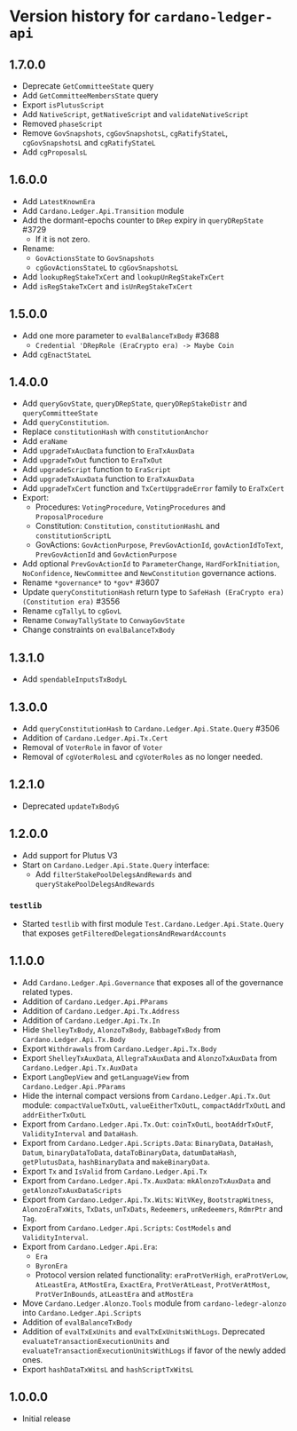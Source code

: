 # Version history for `cardano-ledger-api`

## 1.7.0.0

* Deprecate `GetCommitteeState` query
* Add `GetCommitteeMembersState` query
* Export `isPlutusScript`
* Add `NativeScript`, `getNativeScript` and `validateNativeScript`
* Removed `phaseScript`
* Remove `GovSnapshots`, `cgGovSnapshotsL`, `cgRatifyStateL`, `cgGovSnapshotsL` and
  `cgRatifyStateL`
* Add `cgProposalsL`

## 1.6.0.0

* Add `LatestKnownEra`
* Add `Cardano.Ledger.Api.Transition` module
* Add the dormant-epochs counter to `DRep` expiry in `queryDRepState` #3729
  * If it is not zero.
* Rename:
  * `GovActionsState` to `GovSnapshots`
  * `cgGovActionsStateL` to `cgGovSnapshotsL`
* Add `lookupRegStakeTxCert` and `lookupUnRegStakeTxCert`
* Add `isRegStakeTxCert` and `isUnRegStakeTxCert`

## 1.5.0.0

* Add one more parameter to `evalBalanceTxBody` #3688
  * `Credential 'DRepRole (EraCrypto era) -> Maybe Coin`
* Add `cgEnactStateL`

## 1.4.0.0

* Add `queryGovState`, `queryDRepState`, `queryDRepStakeDistr` and `queryCommitteeState`
* Add `queryConstitution`.
* Replace `constitutionHash` with `constitutionAnchor`
* Add `eraName`
* Add `upgradeTxAucData` function to `EraTxAuxData`
* Add `upgradeTxOut` function to `EraTxOut`
* Add `upgradeScript` function to `EraScript`
* Add `upgradeTxAuxData` function to `EraTxAuxData`
* Add `upgradeTxCert` function and `TxCertUpgradeError` family to `EraTxCert`
* Export:
  * Procedures: `VotingProcedure`, `VotingProcedures` and `ProposalProcedure`
  * Constitution: `Constitution`, `constitutionHashL` and `constitutionScriptL`
  * GovActions: `GovActionPurpose`, `PrevGovActionId`, `govActionIdToText`,
    `PrevGovActionId` and `GovActionPurpose`
* Add optional `PrevGovActionId` to `ParameterChange`, `HardForkInitiation`,
  `NoConfidence`, `NewCommittee` and `NewConstitution` governance actions.
* Rename `*governance*` to `*gov*` #3607
* Update `queryConstitutionHash` return type to `SafeHash (EraCrypto era) (Constitution era)` #3556
* Rename `cgTallyL` to `cgGovL`
* Rename `ConwayTallyState` to `ConwayGovState`
* Change constraints on `evalBalanceTxBody`

## 1.3.1.0

* Add `spendableInputsTxBodyL`

## 1.3.0.0

* Add `queryConstitutionHash` to `Cardano.Ledger.Api.State.Query` #3506
* Addition of `Cardano.Ledger.Api.Tx.Cert`
* Removal of `VoterRole` in favor of `Voter`
* Removal of `cgVoterRolesL` and `cgVoterRoles` as no longer needed.

## 1.2.1.0

* Deprecated `updateTxBodyG`

## 1.2.0.0

* Add support for Plutus V3
* Start on `Cardano.Ledger.Api.State.Query` interface:
  * Add `filterStakePoolDelegsAndRewards` and `queryStakePoolDelegsAndRewards`

### `testlib`

* Started `testlib` with first module `Test.Cardano.Ledger.Api.State.Query` that exposes
  `getFilteredDelegationsAndRewardAccounts`

## 1.1.0.0

* Add `Cardano.Ledger.Api.Governance` that exposes all of the governance related types.
* Addition of `Cardano.Ledger.Api.PParams`
* Addition of `Cardano.Ledger.Api.Tx.Address`
* Addition of `Cardano.Ledger.Api.Tx.In`
* Hide `ShelleyTxBody`, `AlonzoTxBody`, `BabbageTxBody` from `Cardano.Ledger.Api.Tx.Body`
* Export `Withdrawals` from `Cardano.Ledger.Api.Tx.Body`
* Export `ShelleyTxAuxData`, `AllegraTxAuxData` and `AlonzoTxAuxData` from
  `Cardano.Ledger.Api.Tx.AuxData`
* Export `LangDepView` and `getLanguageView` from `Cardano.Ledger.Api.PParams`
* Hide the internal compact versions from `Cardano.Ledger.Api.Tx.Out` module:
  `compactValueTxOutL`, `valueEitherTxOutL`, `compactAddrTxOutL` and `addrEitherTxOutL`
* Export from `Cardano.Ledger.Api.Tx.Out`: `coinTxOutL`, `bootAddrTxOutF`,
  `ValidityInterval` and `DataHash`.
* Export from `Cardano.Ledger.Api.Scripts.Data`: `BinaryData`, `DataHash`, `Datum`,
  `binaryDataToData`, `dataToBinaryData`, `datumDataHash`, `getPlutusData`,
  `hashBinaryData` and `makeBinaryData`.
* Export `Tx` and `IsValid` from `Cardano.Ledger.Api.Tx`
* Export from `Cardano.Ledger.Api.Tx.AuxData`: `mkAlonzoTxAuxData` and `getAlonzoTxAuxDataScripts`
* Export from `Cardano.Ledger.Api.Tx.Wits`: `WitVKey`, `BootstrapWitness`,
  `AlonzoEraTxWits`, `TxDats`, `unTxDats`, `Redeemers`, `unRedeemers`, `RdmrPtr` and
  `Tag`.
* Export from `Cardano.Ledger.Api.Scripts`: `CostModels` and `ValidityInterval`.
* Export from `Cardano.Ledger.Api.Era`:
  * `Era`
  * `ByronEra`
  * Protocol version related functionality: `eraProtVerHigh`, `eraProtVerLow`,
    `AtLeastEra`, `AtMostEra`, `ExactEra`, `ProtVerAtLeast`, `ProtVerAtMost`,
    `ProtVerInBounds`, `atLeastEra` and `atMostEra`
* Move `Cardano.Ledger.Alonzo.Tools` module from `cardano-ledegr-alonzo` into
  `Cardano.Ledger.Api.Scripts`
* Addition of `evalBalanceTxBody`
* Addition of `evalTxExUnits` and `evalTxExUnitsWithLogs`. Deprecated
  `evaluateTransactionExecutionUnits` and `evaluateTransactionExecutionUnitsWithLogs` if
  favor of the newly added ones.
* Export `hashDataTxWitsL` and `hashScriptTxWitsL`

## 1.0.0.0

* Initial release
